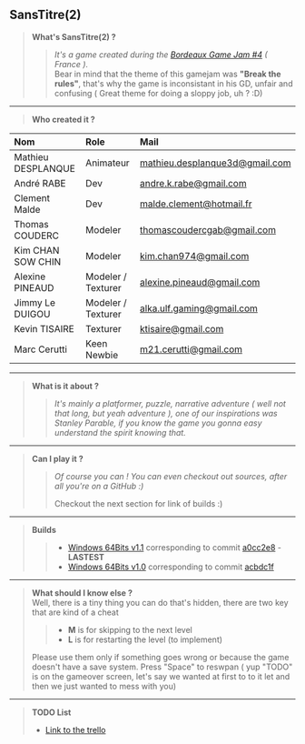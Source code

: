 
## SansTitre(2) ##

> **What's SansTitre(2) ?**
>> *It's a game created during the [Bordeaux Game Jam #4](https://www.facebook.com/Flat226-1393782450903925/photos/?tab=album&album_id=1818289598453206) ( France ).*  
>> Bear in mind that the theme of this gamejam was **"Break the rules"**, that's why the game is inconsistant in his GD, unfair and confusing ( Great theme for doing a sloppy job, uh ? :D)

---
>   **Who created it ?**

|         Nom        |         Role         |              Mail              	|
|:-------------------|:--------------------	|:------------------------------	|
| Mathieu DESPLANQUE | Animateur            | mathieu.desplanque3d@gmail.com 	|
| André RABE         | Dev                  | andre.k.rabe@gmail.com         	|
| Clement Malde      | Dev                  | malde.clement@hotmail.fr       	|
| Thomas COUDERC     | Modeler				| thomascoudercgab@gmail.com     	|
| Kim CHAN SOW CHIN  | Modeler				| kim.chan974@gmail.com          	|
| Alexine PINEAUD    | Modeler / Texturer	| alexine.pineaud@gmail.com      	|
| Jimmy Le DUIGOU    | Modeler / Texturer	| alka.ulf.gaming@gmail.com      	|
| Kevin TISAIRE      | Texturer				| ktisaire@gmail.com             	|
| Marc Cerutti       | Keen Newbie			| m21.cerutti@gmail.com          	|

---
> **What is it about ?**
>> *It's mainly a platformer, puzzle, narrative adventure ( well not that long, but yeah adventure ), one of our inspirations was Stanley Parable, if you know the game you gonna easy understand the spirit knowing that.*

---
> **Can I play it ?**
> > *Of course you can ! You can even checkout out sources, after all you're on a GitHub :)*
> >
> > Checkout the next section for link of builds :)

---

> **Builds**
> > - [Windows 64Bits v1.1](https://drive.google.com/open?id=0B9EgTPMyUdAMbG53cDdSU2IxQzA) corresponding to commit [a0cc2e8](https://github.com/Andre-Rb/TrollGramm/commit/a0cc2e84f9cb6a340b5da82da444cb310b0200dc) - **LASTEST**
> > - [Windows 64Bits v1.0](https://drive.google.com/open?id=0B9EgTPMyUdAMUFdDZEFjaUpzVkU) corresponding to commit [acbdc1f](https://github.com/Andre-Rb/TrollGramm/commit/acbdc1fb222c7feb512c4ac2e851d241307ceb0b)

---
> **What should I know else ?**  
>  Well, there is a tiny thing you can do that's hidden, there are two key that are kind of a cheat 
> > - **M** is for skipping to the next level
> > - **L** is for restarting the level (to implement)
> 
> Please use them only if something goes wrong or because the game doesn't have a save system.
> Press "Space" to reswpan ( yup "TODO" is on the gameover screen, let's say we wanted at first to to it let and then we just wanted to mess with you)

---

> **TODO List**
>  
> - [Link to the trello](https://trello.com/b/fMTl3ET5/todos)


